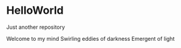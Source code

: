 # HelloWorld
Just another repository

Welcome to my mind
Swirling eddies of darkness
Emergent of light
